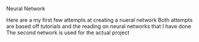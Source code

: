 Neural Network


Here are a my first few attempts at creating a nueral network
Both attempts are based off tutorials and the reading on neural networks that I have done
The second network is used for the actual project
